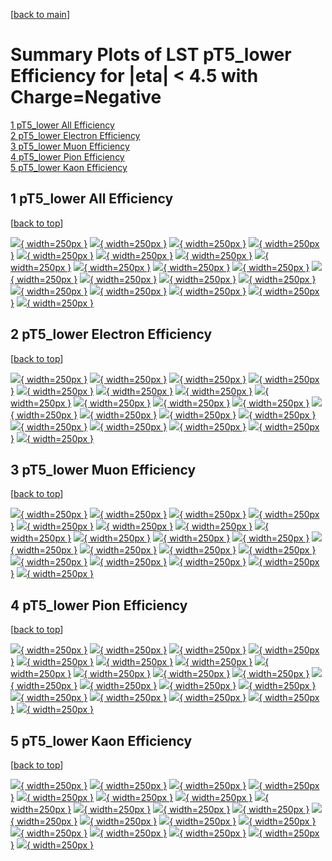 [[back to main](./)]

# <a name="top"></a> Summary Plots of LST pT5_lower Efficiency for |eta| < 4.5 with Charge=Negative

[1 pT5_lower All Efficiency](#1)<br/>[2 pT5_lower Electron Efficiency](#2)<br/>[3 pT5_lower Muon Efficiency](#3)<br/>[4 pT5_lower Pion Efficiency](#4)<br/>[5 pT5_lower Kaon Efficiency](#5)<br/>



## <a name="1"></a> 1 pT5_lower All Efficiency

 [[back to top](#top)]

[![](../mtv/var/pT5_lower_base_0_-1_eff_pt.png){ width=250px }](pT5_lower_base_0_-1_eff_pt.html)
[![](../mtv/var/pT5_lower_base_0_-1_eff_ptzoom.png){ width=250px }](pT5_lower_base_0_-1_eff_ptzoom.html)
[![](../mtv/var/pT5_lower_base_0_-1_eff_ptlow.png){ width=250px }](pT5_lower_base_0_-1_eff_ptlow.html)
[![](../mtv/var/pT5_lower_base_0_-1_eff_ptlowzoom.png){ width=250px }](pT5_lower_base_0_-1_eff_ptlowzoom.html)
[![](../mtv/var/pT5_lower_base_0_-1_eff_ptmtv.png){ width=250px }](pT5_lower_base_0_-1_eff_ptmtv.html)
[![](../mtv/var/pT5_lower_base_0_-1_eff_ptmtvzoom.png){ width=250px }](pT5_lower_base_0_-1_eff_ptmtvzoom.html)
[![](../mtv/var/pT5_lower_base_0_-1_eff_eta.png){ width=250px }](pT5_lower_base_0_-1_eff_eta.html)
[![](../mtv/var/pT5_lower_base_0_-1_eff_etazoom.png){ width=250px }](pT5_lower_base_0_-1_eff_etazoom.html)
[![](../mtv/var/pT5_lower_base_0_-1_eff_etacoarse.png){ width=250px }](pT5_lower_base_0_-1_eff_etacoarse.html)
[![](../mtv/var/pT5_lower_base_0_-1_eff_etacoarsezoom.png){ width=250px }](pT5_lower_base_0_-1_eff_etacoarsezoom.html)
[![](../mtv/var/pT5_lower_base_0_-1_eff_phi.png){ width=250px }](pT5_lower_base_0_-1_eff_phi.html)
[![](../mtv/var/pT5_lower_base_0_-1_eff_phizoom.png){ width=250px }](pT5_lower_base_0_-1_eff_phizoom.html)
[![](../mtv/var/pT5_lower_base_0_-1_eff_phicoarse.png){ width=250px }](pT5_lower_base_0_-1_eff_phicoarse.html)
[![](../mtv/var/pT5_lower_base_0_-1_eff_phicoarsezoom.png){ width=250px }](pT5_lower_base_0_-1_eff_phicoarsezoom.html)
[![](../mtv/var/pT5_lower_base_0_-1_eff_dxy.png){ width=250px }](pT5_lower_base_0_-1_eff_dxy.html)
[![](../mtv/var/pT5_lower_base_0_-1_eff_dxycoarse.png){ width=250px }](pT5_lower_base_0_-1_eff_dxycoarse.html)
[![](../mtv/var/pT5_lower_base_0_-1_eff_dxycoarsezoom.png){ width=250px }](pT5_lower_base_0_-1_eff_dxycoarsezoom.html)
[![](../mtv/var/pT5_lower_base_0_-1_eff_dz.png){ width=250px }](pT5_lower_base_0_-1_eff_dz.html)
[![](../mtv/var/pT5_lower_base_0_-1_eff_dzcoarse.png){ width=250px }](pT5_lower_base_0_-1_eff_dzcoarse.html)
[![](../mtv/var/pT5_lower_base_0_-1_eff_dzcoarsezoom.png){ width=250px }](pT5_lower_base_0_-1_eff_dzcoarsezoom.html)


## <a name="2"></a> 2 pT5_lower Electron Efficiency

 [[back to top](#top)]

[![](../mtv/var/pT5_lower_base_11_-1_eff_pt.png){ width=250px }](pT5_lower_base_11_-1_eff_pt.html)
[![](../mtv/var/pT5_lower_base_11_-1_eff_ptzoom.png){ width=250px }](pT5_lower_base_11_-1_eff_ptzoom.html)
[![](../mtv/var/pT5_lower_base_11_-1_eff_ptlow.png){ width=250px }](pT5_lower_base_11_-1_eff_ptlow.html)
[![](../mtv/var/pT5_lower_base_11_-1_eff_ptlowzoom.png){ width=250px }](pT5_lower_base_11_-1_eff_ptlowzoom.html)
[![](../mtv/var/pT5_lower_base_11_-1_eff_ptmtv.png){ width=250px }](pT5_lower_base_11_-1_eff_ptmtv.html)
[![](../mtv/var/pT5_lower_base_11_-1_eff_ptmtvzoom.png){ width=250px }](pT5_lower_base_11_-1_eff_ptmtvzoom.html)
[![](../mtv/var/pT5_lower_base_11_-1_eff_eta.png){ width=250px }](pT5_lower_base_11_-1_eff_eta.html)
[![](../mtv/var/pT5_lower_base_11_-1_eff_etazoom.png){ width=250px }](pT5_lower_base_11_-1_eff_etazoom.html)
[![](../mtv/var/pT5_lower_base_11_-1_eff_etacoarse.png){ width=250px }](pT5_lower_base_11_-1_eff_etacoarse.html)
[![](../mtv/var/pT5_lower_base_11_-1_eff_etacoarsezoom.png){ width=250px }](pT5_lower_base_11_-1_eff_etacoarsezoom.html)
[![](../mtv/var/pT5_lower_base_11_-1_eff_phi.png){ width=250px }](pT5_lower_base_11_-1_eff_phi.html)
[![](../mtv/var/pT5_lower_base_11_-1_eff_phizoom.png){ width=250px }](pT5_lower_base_11_-1_eff_phizoom.html)
[![](../mtv/var/pT5_lower_base_11_-1_eff_phicoarse.png){ width=250px }](pT5_lower_base_11_-1_eff_phicoarse.html)
[![](../mtv/var/pT5_lower_base_11_-1_eff_phicoarsezoom.png){ width=250px }](pT5_lower_base_11_-1_eff_phicoarsezoom.html)
[![](../mtv/var/pT5_lower_base_11_-1_eff_dxy.png){ width=250px }](pT5_lower_base_11_-1_eff_dxy.html)
[![](../mtv/var/pT5_lower_base_11_-1_eff_dxycoarse.png){ width=250px }](pT5_lower_base_11_-1_eff_dxycoarse.html)
[![](../mtv/var/pT5_lower_base_11_-1_eff_dxycoarsezoom.png){ width=250px }](pT5_lower_base_11_-1_eff_dxycoarsezoom.html)
[![](../mtv/var/pT5_lower_base_11_-1_eff_dz.png){ width=250px }](pT5_lower_base_11_-1_eff_dz.html)
[![](../mtv/var/pT5_lower_base_11_-1_eff_dzcoarse.png){ width=250px }](pT5_lower_base_11_-1_eff_dzcoarse.html)
[![](../mtv/var/pT5_lower_base_11_-1_eff_dzcoarsezoom.png){ width=250px }](pT5_lower_base_11_-1_eff_dzcoarsezoom.html)


## <a name="3"></a> 3 pT5_lower Muon Efficiency

 [[back to top](#top)]

[![](../mtv/var/pT5_lower_base_13_-1_eff_pt.png){ width=250px }](pT5_lower_base_13_-1_eff_pt.html)
[![](../mtv/var/pT5_lower_base_13_-1_eff_ptzoom.png){ width=250px }](pT5_lower_base_13_-1_eff_ptzoom.html)
[![](../mtv/var/pT5_lower_base_13_-1_eff_ptlow.png){ width=250px }](pT5_lower_base_13_-1_eff_ptlow.html)
[![](../mtv/var/pT5_lower_base_13_-1_eff_ptlowzoom.png){ width=250px }](pT5_lower_base_13_-1_eff_ptlowzoom.html)
[![](../mtv/var/pT5_lower_base_13_-1_eff_ptmtv.png){ width=250px }](pT5_lower_base_13_-1_eff_ptmtv.html)
[![](../mtv/var/pT5_lower_base_13_-1_eff_ptmtvzoom.png){ width=250px }](pT5_lower_base_13_-1_eff_ptmtvzoom.html)
[![](../mtv/var/pT5_lower_base_13_-1_eff_eta.png){ width=250px }](pT5_lower_base_13_-1_eff_eta.html)
[![](../mtv/var/pT5_lower_base_13_-1_eff_etazoom.png){ width=250px }](pT5_lower_base_13_-1_eff_etazoom.html)
[![](../mtv/var/pT5_lower_base_13_-1_eff_etacoarse.png){ width=250px }](pT5_lower_base_13_-1_eff_etacoarse.html)
[![](../mtv/var/pT5_lower_base_13_-1_eff_etacoarsezoom.png){ width=250px }](pT5_lower_base_13_-1_eff_etacoarsezoom.html)
[![](../mtv/var/pT5_lower_base_13_-1_eff_phi.png){ width=250px }](pT5_lower_base_13_-1_eff_phi.html)
[![](../mtv/var/pT5_lower_base_13_-1_eff_phizoom.png){ width=250px }](pT5_lower_base_13_-1_eff_phizoom.html)
[![](../mtv/var/pT5_lower_base_13_-1_eff_phicoarse.png){ width=250px }](pT5_lower_base_13_-1_eff_phicoarse.html)
[![](../mtv/var/pT5_lower_base_13_-1_eff_phicoarsezoom.png){ width=250px }](pT5_lower_base_13_-1_eff_phicoarsezoom.html)
[![](../mtv/var/pT5_lower_base_13_-1_eff_dxy.png){ width=250px }](pT5_lower_base_13_-1_eff_dxy.html)
[![](../mtv/var/pT5_lower_base_13_-1_eff_dxycoarse.png){ width=250px }](pT5_lower_base_13_-1_eff_dxycoarse.html)
[![](../mtv/var/pT5_lower_base_13_-1_eff_dxycoarsezoom.png){ width=250px }](pT5_lower_base_13_-1_eff_dxycoarsezoom.html)
[![](../mtv/var/pT5_lower_base_13_-1_eff_dz.png){ width=250px }](pT5_lower_base_13_-1_eff_dz.html)
[![](../mtv/var/pT5_lower_base_13_-1_eff_dzcoarse.png){ width=250px }](pT5_lower_base_13_-1_eff_dzcoarse.html)
[![](../mtv/var/pT5_lower_base_13_-1_eff_dzcoarsezoom.png){ width=250px }](pT5_lower_base_13_-1_eff_dzcoarsezoom.html)


## <a name="4"></a> 4 pT5_lower Pion Efficiency

 [[back to top](#top)]

[![](../mtv/var/pT5_lower_base_211_-1_eff_pt.png){ width=250px }](pT5_lower_base_211_-1_eff_pt.html)
[![](../mtv/var/pT5_lower_base_211_-1_eff_ptzoom.png){ width=250px }](pT5_lower_base_211_-1_eff_ptzoom.html)
[![](../mtv/var/pT5_lower_base_211_-1_eff_ptlow.png){ width=250px }](pT5_lower_base_211_-1_eff_ptlow.html)
[![](../mtv/var/pT5_lower_base_211_-1_eff_ptlowzoom.png){ width=250px }](pT5_lower_base_211_-1_eff_ptlowzoom.html)
[![](../mtv/var/pT5_lower_base_211_-1_eff_ptmtv.png){ width=250px }](pT5_lower_base_211_-1_eff_ptmtv.html)
[![](../mtv/var/pT5_lower_base_211_-1_eff_ptmtvzoom.png){ width=250px }](pT5_lower_base_211_-1_eff_ptmtvzoom.html)
[![](../mtv/var/pT5_lower_base_211_-1_eff_eta.png){ width=250px }](pT5_lower_base_211_-1_eff_eta.html)
[![](../mtv/var/pT5_lower_base_211_-1_eff_etazoom.png){ width=250px }](pT5_lower_base_211_-1_eff_etazoom.html)
[![](../mtv/var/pT5_lower_base_211_-1_eff_etacoarse.png){ width=250px }](pT5_lower_base_211_-1_eff_etacoarse.html)
[![](../mtv/var/pT5_lower_base_211_-1_eff_etacoarsezoom.png){ width=250px }](pT5_lower_base_211_-1_eff_etacoarsezoom.html)
[![](../mtv/var/pT5_lower_base_211_-1_eff_phi.png){ width=250px }](pT5_lower_base_211_-1_eff_phi.html)
[![](../mtv/var/pT5_lower_base_211_-1_eff_phizoom.png){ width=250px }](pT5_lower_base_211_-1_eff_phizoom.html)
[![](../mtv/var/pT5_lower_base_211_-1_eff_phicoarse.png){ width=250px }](pT5_lower_base_211_-1_eff_phicoarse.html)
[![](../mtv/var/pT5_lower_base_211_-1_eff_phicoarsezoom.png){ width=250px }](pT5_lower_base_211_-1_eff_phicoarsezoom.html)
[![](../mtv/var/pT5_lower_base_211_-1_eff_dxy.png){ width=250px }](pT5_lower_base_211_-1_eff_dxy.html)
[![](../mtv/var/pT5_lower_base_211_-1_eff_dxycoarse.png){ width=250px }](pT5_lower_base_211_-1_eff_dxycoarse.html)
[![](../mtv/var/pT5_lower_base_211_-1_eff_dxycoarsezoom.png){ width=250px }](pT5_lower_base_211_-1_eff_dxycoarsezoom.html)
[![](../mtv/var/pT5_lower_base_211_-1_eff_dz.png){ width=250px }](pT5_lower_base_211_-1_eff_dz.html)
[![](../mtv/var/pT5_lower_base_211_-1_eff_dzcoarse.png){ width=250px }](pT5_lower_base_211_-1_eff_dzcoarse.html)
[![](../mtv/var/pT5_lower_base_211_-1_eff_dzcoarsezoom.png){ width=250px }](pT5_lower_base_211_-1_eff_dzcoarsezoom.html)


## <a name="5"></a> 5 pT5_lower Kaon Efficiency

 [[back to top](#top)]

[![](../mtv/var/pT5_lower_base_321_-1_eff_pt.png){ width=250px }](pT5_lower_base_321_-1_eff_pt.html)
[![](../mtv/var/pT5_lower_base_321_-1_eff_ptzoom.png){ width=250px }](pT5_lower_base_321_-1_eff_ptzoom.html)
[![](../mtv/var/pT5_lower_base_321_-1_eff_ptlow.png){ width=250px }](pT5_lower_base_321_-1_eff_ptlow.html)
[![](../mtv/var/pT5_lower_base_321_-1_eff_ptlowzoom.png){ width=250px }](pT5_lower_base_321_-1_eff_ptlowzoom.html)
[![](../mtv/var/pT5_lower_base_321_-1_eff_ptmtv.png){ width=250px }](pT5_lower_base_321_-1_eff_ptmtv.html)
[![](../mtv/var/pT5_lower_base_321_-1_eff_ptmtvzoom.png){ width=250px }](pT5_lower_base_321_-1_eff_ptmtvzoom.html)
[![](../mtv/var/pT5_lower_base_321_-1_eff_eta.png){ width=250px }](pT5_lower_base_321_-1_eff_eta.html)
[![](../mtv/var/pT5_lower_base_321_-1_eff_etazoom.png){ width=250px }](pT5_lower_base_321_-1_eff_etazoom.html)
[![](../mtv/var/pT5_lower_base_321_-1_eff_etacoarse.png){ width=250px }](pT5_lower_base_321_-1_eff_etacoarse.html)
[![](../mtv/var/pT5_lower_base_321_-1_eff_etacoarsezoom.png){ width=250px }](pT5_lower_base_321_-1_eff_etacoarsezoom.html)
[![](../mtv/var/pT5_lower_base_321_-1_eff_phi.png){ width=250px }](pT5_lower_base_321_-1_eff_phi.html)
[![](../mtv/var/pT5_lower_base_321_-1_eff_phizoom.png){ width=250px }](pT5_lower_base_321_-1_eff_phizoom.html)
[![](../mtv/var/pT5_lower_base_321_-1_eff_phicoarse.png){ width=250px }](pT5_lower_base_321_-1_eff_phicoarse.html)
[![](../mtv/var/pT5_lower_base_321_-1_eff_phicoarsezoom.png){ width=250px }](pT5_lower_base_321_-1_eff_phicoarsezoom.html)
[![](../mtv/var/pT5_lower_base_321_-1_eff_dxy.png){ width=250px }](pT5_lower_base_321_-1_eff_dxy.html)
[![](../mtv/var/pT5_lower_base_321_-1_eff_dxycoarse.png){ width=250px }](pT5_lower_base_321_-1_eff_dxycoarse.html)
[![](../mtv/var/pT5_lower_base_321_-1_eff_dxycoarsezoom.png){ width=250px }](pT5_lower_base_321_-1_eff_dxycoarsezoom.html)
[![](../mtv/var/pT5_lower_base_321_-1_eff_dz.png){ width=250px }](pT5_lower_base_321_-1_eff_dz.html)
[![](../mtv/var/pT5_lower_base_321_-1_eff_dzcoarse.png){ width=250px }](pT5_lower_base_321_-1_eff_dzcoarse.html)
[![](../mtv/var/pT5_lower_base_321_-1_eff_dzcoarsezoom.png){ width=250px }](pT5_lower_base_321_-1_eff_dzcoarsezoom.html)
